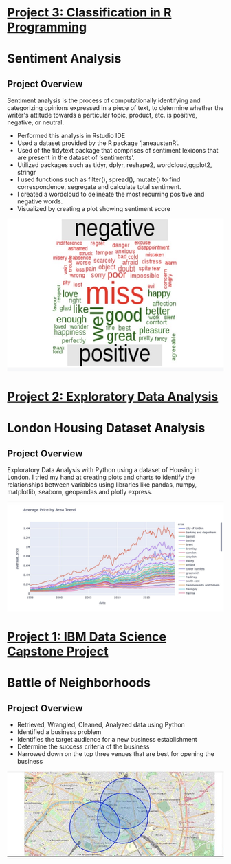 
# [Project 3: Classification in R Programming](https://github.com/Esther-Ogundipe/Portfolio-Project-1/tree/develop)

# Sentiment Analysis

## Project Overview
Sentiment analysis is the process of computationally identifying and categorizing opinions expressed in a piece of text, to determine whether the writer's attitude towards a particular topic, product, etc. is positive, negative, or neutral.

* Performed this analysis in Rstudio IDE
* Used a dataset provided by the R package ‘janeaustenR’.
* Used of the tidytext package that comprises of sentiment lexicons that are present in the dataset of ‘sentiments’.
* Utilized packages such as tidyr, dplyr, reshape2, wordcloud,ggplot2, stringr
* I used functions such as filter(), spread(), mutate() to find correspondence, segregate and calculate total sentiment.
* I created a wordcloud to delineate the most recurring positive and negative words. 
* Visualized by creating a plot showing sentiment score 

![](/word_cloud.png) 

# [Project 2: Exploratory Data Analysis](https://www.kaggle.com/estherogundipe/london-housing-dataset-eda)

# London Housing Dataset Analysis

## Project Overview
Exploratory Data Analysis with Python using a dataset of Housing in London. I tried my hand at creating plots and charts to identify the relationships between variables using libraries like pandas, numpy, matplotlib, seaborn, geopandas and plotly express.

![](/image_london_housing.png)

# [Project 1: IBM Data Science Capstone Project](https://github.com/Esther-Ogundipe/Data-Science-Porfolio)

# Battle of Neighborhoods

## Project Overview
* Retrieved, Wrangled, Cleaned, Analyzed data using Python
* Identified a business problem 
* Identifies the target audience for a new business establishment
* Determine the success criteria of the business
* Narrowed down on the top three venues that are best for opening the business

![](/battle_of_neighborhods.png)



